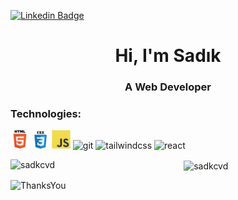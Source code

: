 [![Linkedin Badge](https://img.shields.io/badge/-sadık-çavdar-blue?style=flat-square&logo=Linkedin&logoColor=white&link=https://www.linkedin.com/in/sadık-çavdar/)](https://www.linkedin.com/in/sad%C4%B1k-%C3%A7avdar-b5564123a/)

<h1 align="center">Hi, I'm Sadık</h1>
<h3 align="center">A Web Developer</h3>

<h3 align="left">Technologies:</h3>
<p align="left"> 
<img src="https://raw.githubusercontent.com/devicons/devicon/master/icons/html5/html5-original-wordmark.svg" alt="html5" width="30" height="30"/>
<img src="https://raw.githubusercontent.com/devicons/devicon/master/icons/css3/css3-original-wordmark.svg" alt="css3" width="28" height="28"/>
<img src="https://raw.githubusercontent.com/devicons/devicon/master/icons/javascript/javascript-original.svg" alt="javascript" width="30" height="30"/>
<img src="https://www.vectorlogo.zone/logos/git-scm/git-scm-icon.svg" alt="git" width="30" height="30"/>
<img src="https://upload.wikimedia.org/wikipedia/commons/d/d5/Tailwind_CSS_Logo.svg" alt="tailwindcss" width="33" height="30"/>
<img src="https://upload.wikimedia.org/wikipedia/commons/thumb/4/47/React.svg/1200px-React.svg.png" alt="react" width="33" height="30"/>

<p><img align="left" src="https://github-readme-stats.vercel.app/api/top-langs?username=sadkcvd&show_icons=true&theme=radical&locale=en&layout=compact" alt="sadkcvd" width="55%" /></p>

<p><img align="center" src="https://github-readme-stats.vercel.app/api?username=sadkcvd&show_icons=true&theme=dark&locale=en" alt="sadkcvd" width="55%" /></p>

![ThanksYou](https://img.shields.io/badge/🙏Thank_You_For_Spending_a_Moment_On_My_Profile,_Happy_Coding,_All_The_Very_Best-dodgerred.svg?style=for-the-badge)


